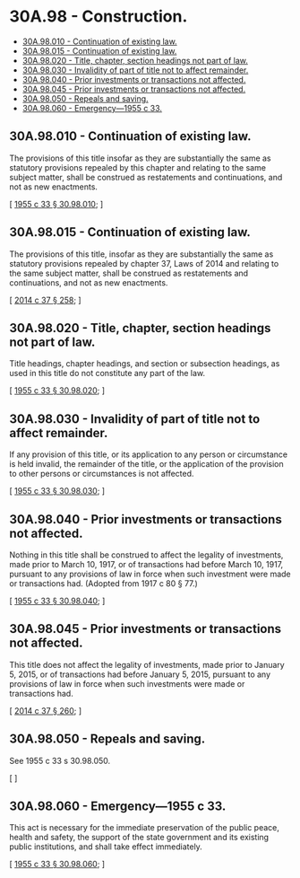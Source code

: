 # 30A.98 - Construction.
* [30A.98.010 - Continuation of existing law.](#30a98010---continuation-of-existing-law)
* [30A.98.015 - Continuation of existing law.](#30a98015---continuation-of-existing-law)
* [30A.98.020 - Title, chapter, section headings not part of law.](#30a98020---title-chapter-section-headings-not-part-of-law)
* [30A.98.030 - Invalidity of part of title not to affect remainder.](#30a98030---invalidity-of-part-of-title-not-to-affect-remainder)
* [30A.98.040 - Prior investments or transactions not affected.](#30a98040---prior-investments-or-transactions-not-affected)
* [30A.98.045 - Prior investments or transactions not affected.](#30a98045---prior-investments-or-transactions-not-affected)
* [30A.98.050 - Repeals and saving.](#30a98050---repeals-and-saving)
* [30A.98.060 - Emergency—1955 c 33.](#30a98060---emergency1955-c-33)
## 30A.98.010 - Continuation of existing law.
The provisions of this title insofar as they are substantially the same as statutory provisions repealed by this chapter and relating to the same subject matter, shall be construed as restatements and continuations, and not as new enactments.

\[ [1955 c 33 § 30.98.010](http://leg.wa.gov/CodeReviser/documents/sessionlaw/1955c33.pdf?cite=1955%20c%2033%20§%2030.98.010); \]

## 30A.98.015 - Continuation of existing law.
The provisions of this title, insofar as they are substantially the same as statutory provisions repealed by chapter 37, Laws of 2014 and relating to the same subject matter, shall be construed as restatements and continuations, and not as new enactments.

\[ [2014 c 37 § 258](http://lawfilesext.leg.wa.gov/biennium/2013-14/Pdf/Bills/Session%20Laws/Senate/6135.SL.pdf?cite=2014%20c%2037%20§%20258); \]

## 30A.98.020 - Title, chapter, section headings not part of law.
Title headings, chapter headings, and section or subsection headings, as used in this title do not constitute any part of the law.

\[ [1955 c 33 § 30.98.020](http://leg.wa.gov/CodeReviser/documents/sessionlaw/1955c33.pdf?cite=1955%20c%2033%20§%2030.98.020); \]

## 30A.98.030 - Invalidity of part of title not to affect remainder.
If any provision of this title, or its application to any person or circumstance is held invalid, the remainder of the title, or the application of the provision to other persons or circumstances is not affected.

\[ [1955 c 33 § 30.98.030](http://leg.wa.gov/CodeReviser/documents/sessionlaw/1955c33.pdf?cite=1955%20c%2033%20§%2030.98.030); \]

## 30A.98.040 - Prior investments or transactions not affected.
Nothing in this title shall be construed to affect the legality of investments, made prior to March 10, 1917, or of transactions had before March 10, 1917, pursuant to any provisions of law in force when such investment were made or transactions had. (Adopted from 1917 c 80 § 77.)

\[ [1955 c 33 § 30.98.040](http://leg.wa.gov/CodeReviser/documents/sessionlaw/1955c33.pdf?cite=1955%20c%2033%20§%2030.98.040); \]

## 30A.98.045 - Prior investments or transactions not affected.
This title does not affect the legality of investments, made prior to January 5, 2015, or of transactions had before January 5, 2015, pursuant to any provisions of law in force when such investments were made or transactions had.

\[ [2014 c 37 § 260](http://lawfilesext.leg.wa.gov/biennium/2013-14/Pdf/Bills/Session%20Laws/Senate/6135.SL.pdf?cite=2014%20c%2037%20§%20260); \]

## 30A.98.050 - Repeals and saving.
See 1955 c 33 s 30.98.050.

\[ \]

## 30A.98.060 - Emergency—1955 c 33.
This act is necessary for the immediate preservation of the public peace, health and safety, the support of the state government and its existing public institutions, and shall take effect immediately.

\[ [1955 c 33 § 30.98.060](http://leg.wa.gov/CodeReviser/documents/sessionlaw/1955c33.pdf?cite=1955%20c%2033%20§%2030.98.060); \]

